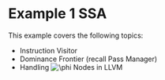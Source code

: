 # Example 1 SSA

This example covers the following topics:

- Instruction Visitor
- Dominance Frontier (recall Pass Manager)
- Handling <img src="https://latex.codecogs.com/gif.latex?\phi" title="\phi" />
  Nodes in LLVM
